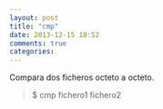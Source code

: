 ```yaml
---
layout: post
title: "cmp"
date: 2013-12-15 18:52
comments: true
categories: 
---
```

Compara dos ficheros octeto a octeto.

>$ cmp fichero1 fichero2

